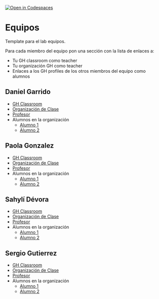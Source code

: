 [![Open in Codespaces](https://classroom.github.com/assets/launch-codespace-7f7980b617ed060a017424585567c406b6ee15c891e84e1186181d67ecf80aa0.svg)](https://classroom.github.com/open-in-codespaces?assignment_repo_id=12700824)
# Equipos

Template para el lab equipos.

Para cada miembro del equipo  pon una sección con la lista de enlaces a:

* Tu GH classroom como teacher
* Tu organización GH como teacher
* Enlaces a los GH profiles de los otros miembros del equipo como alumnos

## Daniel Garrido

* [GH Classroom](https://classroom.github.com/classrooms/149103967-ull-mfp-aet-2324-alu0100099904)
* [Organización de Clase](https://github.com/ull-mfp-aet-2324-alu0100099904)
* [Profesor](https://github.com/danielgarridocruz)
* Alumnos en la organización
  * [Alumno 1]()
  * [Alumno 2]()

## Paola Gonzalez

* [GH Classroom]()
* [Organización de Clase]()
* [Profesor]()
* Alumnos en la organización
  * [Alumno 1]()
  * [Alumno 2]()

## Sahylí Dévora

* [GH Classroom]()
* [Organización de Clase]()
* [Profesor]()
* Alumnos en la organización
  * [Alumno 1]()
  * [Alumno 2]()

## Sergio Gutierrez

* [GH Classroom]()
* [Organización de Clase]()
* [Profesor]()
* Alumnos en la organización
  * [Alumno 1]()
  * [Alumno 2]()
